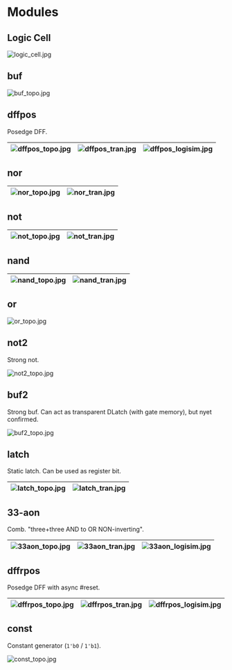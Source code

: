 # Modules

## Logic Cell

![logic_cell.jpg](imgstore/logic_cell.jpg)

## buf

![buf_topo.jpg](imgstore/buf_topo.jpg)

## dffpos

Posedge DFF.

|![dffpos_topo.jpg](imgstore/dffpos_topo.jpg)|![dffpos_tran.jpg](imgstore/dffpos_tran.jpg)|![dffpos_logisim.jpg](imgstore/dffpos_logisim.jpg)|
|---|---|---|

## nor

|![nor_topo.jpg](imgstore/nor_topo.jpg)|![nor_tran.jpg](imgstore/nor_tran.jpg)|
|---|---|

## not

|![not_topo.jpg](imgstore/not_topo.jpg)|![not_tran.jpg](imgstore/not_tran.jpg)|
|---|---|

## nand

|![nand_topo.jpg](imgstore/nand_topo.jpg)|![nand_tran.jpg](imgstore/nand_tran.jpg)|
|---|---|

## or

![or_topo.jpg](imgstore/or_topo.jpg)

## not2

Strong not.

![not2_topo.jpg](imgstore/not2_topo.jpg)

## buf2

Strong buf. Can act as transparent DLatch (with gate memory), but nyet confirmed.

![buf2_topo.jpg](imgstore/buf2_topo.jpg)

## latch

Static latch. Can be used as register bit.

|![latch_topo.jpg](imgstore/latch_topo.jpg)|![latch_tran.jpg](imgstore/latch_tran.jpg)|
|---|---|

## 33-aon

Comb. "three+three AND to OR NON-inverting".

|![33aon_topo.jpg](imgstore/33aon_topo.jpg)|![33aon_tran.jpg](imgstore/33aon_tran.jpg)|![33aon_logisim.jpg](imgstore/33aon_logisim.jpg)|
|---|---|---|

## dffrpos

Posedge DFF with async #reset.

|![dffrpos_topo.jpg](imgstore/dffrpos_topo.jpg)|![dffrpos_tran.jpg](imgstore/dffrpos_tran.jpg)|![dffrpos_logisim.jpg](imgstore/dffrpos_logisim.jpg)|
|---|---|---|

## const

Constant generator (`1'b0` / `1'b1`).

![const_topo.jpg](imgstore/const_topo.jpg)
